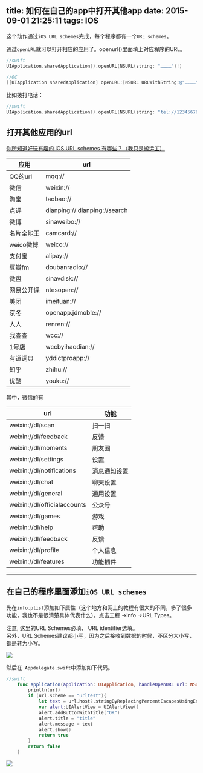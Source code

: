 title: 如何在自己的app中打开其他app
date: 2015-09-01 21:25:11
tags: IOS
---
这个动作通过`iOS URL schemes`完成，每个程序都有一个`URL schemes`。

通过`openURL`就可以打开相应的应用了。openurl()里面填上对应程序的URL。

~~~swift
//swift
UIApplication.sharedApplication().openURL(NSURL(string: "…………")!)
~~~

~~~objectivec
//OC
[[UIApplication sharedApplication] openURL:[NSURL URLWithString:@"…………"]]
~~~

<!--more-->

比如拨打电话：

~~~swift
//swift
UIApplication.sharedApplication().openURL(NSURL(string: "tel://1234567890")!)
~~~



## 打开其他应用的url
 
[你所知道好玩有趣的 iOS URL schemes 有哪些？（我只是搬运工）](http://www.zhihu.com/question/19907735)

应用        |  url      
----------|------
QQ的url|mqq:// 
微信 | weixin:// 
淘宝 | taobao:// 
点评 | dianping:// dianping://search 
微博 | sinaweibo://  
名片全能王|camcard:// 
weico微博|weico:// 
支付宝|alipay:// 
豆瓣fm|doubanradio:// 
微盘|sinavdisk:// 
网易公开课|ntesopen://
美团|imeituan:// 
京冬|openapp.jdmoble:// 
人人|renren:// 
我查查|wcc:// 
1号店|wccbyihaodian:// 
有道词典|yddictproapp:// 
知乎|zhihu://
优酷|youku://

其中，微信的有

url | 功能
----|----
weixin://dl/scan | 扫一扫
weixin://dl/feedback |反馈
weixin://dl/moments |朋友圈
weixin://dl/settings |设置
weixin://dl/notifications | 消息通知设置
weixin://dl/chat |聊天设置
weixin://dl/general| 通用设置
weixin://dl/officialaccounts |公众号
weixin://dl/games |游戏
weixin://dl/help | 帮助
weixin://dl/feedback |反馈
weixin://dl/profile |个人信息
weixin://dl/features |功能插件 

-------

## 在自己的程序里面添加`iOS URL schemes`

先在`info.plist`添加如下属性（这个地方和网上的教程有很大的不同，多了很多功能，我也不是很清楚具体代表什么）。点击工程 ->info ->URL Types。

注意, 这里的URL Schemes必填， URL identifier选填。  
另外，URL Schemes建议都小写，因为之后接收到数据的时候，不区分大小写， 都是转为小写。

![](http://7xkfbb.com1.z0.glb.clouddn.com/15-8-22/24810830.jpg)

然后在` Appdelegate.swift`中添加如下代码。

~~~swift
//swift
    func application(application: UIApplication, handleOpenURL url: NSURL) -> Bool {
        println(url)
        if (url.scheme == "urltest"){
            let text = url.host?.stringByReplacingPercentEscapesUsingEncoding(NSUTF8StringEncoding)
            var alert:UIAlertView = UIAlertView()
            alert.addButtonWithTitle("OK")
            alert.title = "title"
            alert.message = text
            alert.show()
            return true
        }
        return false
    }
~~~

![](http://7xkfbb.com1.z0.glb.clouddn.com/15-8-22/11060372.jpg)

